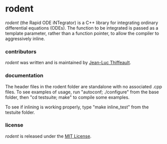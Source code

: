 # rodent

*rodent* (the Rapid ODE iNTegrator) is a C++ library for integrating ordinary differential equations (ODEs).  The function to be integrated is passed as a template parameter, rather than a function pointer, to allow the compiler to aggressively inline.

### contributors

*rodent* was written and is maintained by [Jean-Luc Thiffeault][1].

### documentation

The header files in the rodent folder are standalone with no associated .cpp files.  To see examples of usage, run "autoconf; ./configure" from the base folder, then "cd testsuite; make" to compile some examples.

To see if inlining is working properly, type "make inline_test" from the testuite folder.

### license

*rodent* is released under the [MIT License][2].

[1]: http://www.math.wisc.edu/~jeanluc/
[2]: http://bitbucket.org/jeanluc/rodent/raw/tip/LICENSE

